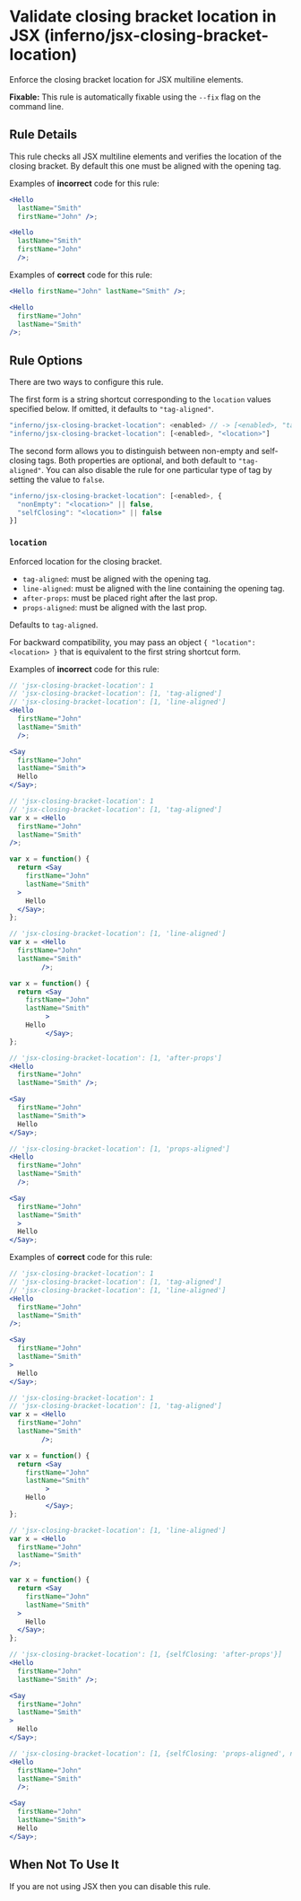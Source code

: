 # Validate closing bracket location in JSX (inferno/jsx-closing-bracket-location)

Enforce the closing bracket location for JSX multiline elements.

**Fixable:** This rule is automatically fixable using the `--fix` flag on the command line.

## Rule Details

This rule checks all JSX multiline elements and verifies the location of the closing bracket. By default this one must be aligned with the opening tag.

Examples of **incorrect** code for this rule:

```jsx
<Hello
  lastName="Smith"
  firstName="John" />;

<Hello
  lastName="Smith"
  firstName="John"
  />;
```

Examples of **correct** code for this rule:

```jsx
<Hello firstName="John" lastName="Smith" />;

<Hello
  firstName="John"
  lastName="Smith"
/>;
```

## Rule Options

There are two ways to configure this rule.

The first form is a string shortcut corresponding to the `location` values specified below. If omitted, it defaults to `"tag-aligned"`.

```js
"inferno/jsx-closing-bracket-location": <enabled> // -> [<enabled>, "tag-aligned"]
"inferno/jsx-closing-bracket-location": [<enabled>, "<location>"]
```

The second form allows you to distinguish between non-empty and self-closing tags. Both properties are optional, and both default to `"tag-aligned"`. You can also disable the rule for one particular type of tag by setting the value to `false`.

```js
"inferno/jsx-closing-bracket-location": [<enabled>, {
  "nonEmpty": "<location>" || false,
  "selfClosing": "<location>" || false
}]
```

### `location`

Enforced location for the closing bracket.

* `tag-aligned`: must be aligned with the opening tag.
* `line-aligned`: must be aligned with the line containing the opening tag.
* `after-props`: must be placed right after the last prop.
* `props-aligned`: must be aligned with the last prop.

Defaults to `tag-aligned`.

For backward compatibility, you may pass an object `{ "location": <location> }` that is equivalent to the first string shortcut form.

Examples of **incorrect** code for this rule:

```jsx
// 'jsx-closing-bracket-location': 1
// 'jsx-closing-bracket-location': [1, 'tag-aligned']
// 'jsx-closing-bracket-location': [1, 'line-aligned']
<Hello
  firstName="John"
  lastName="Smith"
  />;

<Say
  firstName="John"
  lastName="Smith">
  Hello
</Say>;

// 'jsx-closing-bracket-location': 1
// 'jsx-closing-bracket-location': [1, 'tag-aligned']
var x = <Hello
  firstName="John"
  lastName="Smith"
/>;

var x = function() {
  return <Say
    firstName="John"
    lastName="Smith"
  >
    Hello
  </Say>;
};

// 'jsx-closing-bracket-location': [1, 'line-aligned']
var x = <Hello
  firstName="John"
  lastName="Smith"
        />;

var x = function() {
  return <Say
    firstName="John"
    lastName="Smith"
         >
    Hello
         </Say>;
};

// 'jsx-closing-bracket-location': [1, 'after-props']
<Hello
  firstName="John"
  lastName="Smith" />;

<Say
  firstName="John"
  lastName="Smith">
  Hello
</Say>;

// 'jsx-closing-bracket-location': [1, 'props-aligned']
<Hello
  firstName="John"
  lastName="Smith"
  />;

<Say
  firstName="John"
  lastName="Smith"
  >
  Hello
</Say>;
```

Examples of **correct** code for this rule:

```jsx
// 'jsx-closing-bracket-location': 1
// 'jsx-closing-bracket-location': [1, 'tag-aligned']
// 'jsx-closing-bracket-location': [1, 'line-aligned']
<Hello
  firstName="John"
  lastName="Smith"
/>;

<Say
  firstName="John"
  lastName="Smith"
>
  Hello
</Say>;

// 'jsx-closing-bracket-location': 1
// 'jsx-closing-bracket-location': [1, 'tag-aligned']
var x = <Hello
  firstName="John"
  lastName="Smith"
        />;

var x = function() {
  return <Say
    firstName="John"
    lastName="Smith"
         >
    Hello
         </Say>;
};

// 'jsx-closing-bracket-location': [1, 'line-aligned']
var x = <Hello
  firstName="John"
  lastName="Smith"
/>;

var x = function() {
  return <Say
    firstName="John"
    lastName="Smith"
  >
    Hello
  </Say>;
};

// 'jsx-closing-bracket-location': [1, {selfClosing: 'after-props'}]
<Hello
  firstName="John"
  lastName="Smith" />;

<Say
  firstName="John"
  lastName="Smith"
>
  Hello
</Say>;

// 'jsx-closing-bracket-location': [1, {selfClosing: 'props-aligned', nonEmpty: 'after-props'}]
<Hello
  firstName="John"
  lastName="Smith"
  />;

<Say
  firstName="John"
  lastName="Smith">
  Hello
</Say>;
```

## When Not To Use It

If you are not using JSX then you can disable this rule.
